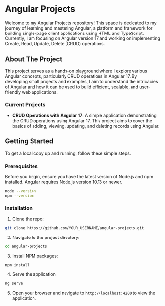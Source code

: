 # Angular Projects

Welcome to my Angular Projects repository! This space is dedicated to my journey of learning and mastering Angular, a platform and framework for building single-page client applications using HTML and TypeScript. Currently, I am focusing on Angular version 17 and working on implementing Create, Read, Update, Delete (CRUD) operations.

## About The Project

This project serves as a hands-on playground where I explore various Angular concepts, particularly CRUD operations in Angular 17. By developing small projects and examples, I aim to understand the intricacies of Angular and how it can be used to build efficient, scalable, and user-friendly web applications.

### Current Projects

- **CRUD Operations with Angular 17**: A simple application demonstrating the CRUD operations using Angular 17. This project aims to cover the basics of adding, viewing, updating, and deleting records using Angular.

## Getting Started

To get a local copy up and running, follow these simple steps.

### Prerequisites

Before you begin, ensure you have the latest version of Node.js and npm installed. Angular requires Node.js version 10.13 or newer.

```bash
node --version
npm --version
```

### Installation

1. Clone the repo:

```bash
git clone https://github.com/YOUR_USERNAME/angular-projects.git
```

2. Navigate to the project directory:

```bash
cd angular-projects
```

3. Install NPM packages:

```bash
npm install
```

4. Serve the application

```bash
ng serve
```

5. Open your browser and navigate to `http://localhost:4200` to view the application.
